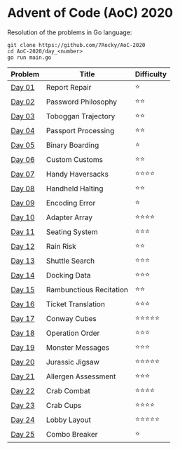 # Advent of Code (AoC) 2020

Resolution of the problems in Go language:

```
git clone https://github.com/7Rocky/AoC-2020
cd AoC-2020/day_<number>
go run main.go
```

| Problem          | Title                   | Difficulty                     |
| ---------------- | ----------------------- | ------------------------------ |
| [Day 01](day_01) | Report Repair           | :star:                         |
| [Day 02](day_02) | Password Philosophy     | :star::star:                   |
| [Day 03](day_03) | Toboggan Trajectory     | :star::star:                   |
| [Day 04](day_04) | Passport Processing     | :star::star:                   |
| [Day 05](day_05) | Binary Boarding         | :star:                         |
| [Day 06](day_06) | Custom Customs          | :star::star:                   |
| [Day 07](day_07) | Handy Haversacks        | :star::star::star::star:       |
| [Day 08](day_08) | Handheld Halting        | :star::star:                   |
| [Day 09](day_09) | Encoding Error          | :star:                         |
| [Day 10](day_10) | Adapter Array           | :star::star::star::star:       |
| [Day 11](day_11) | Seating System          | :star::star::star:             |
| [Day 12](day_12) | Rain Risk               | :star::star:                   |
| [Day 13](day_13) | Shuttle Search          | :star::star::star:             |
| [Day 14](day_14) | Docking Data            | :star::star::star:             |
| [Day 15](day_15) | Rambunctious Recitation | :star::star:                   |
| [Day 16](day_16) | Ticket Translation      | :star::star::star:             |
| [Day 17](day_17) | Conway Cubes            | :star::star::star::star::star: |
| [Day 18](day_18) | Operation Order         | :star::star::star:             |
| [Day 19](day_19) | Monster Messages        | :star::star::star:             |
| [Day 20](day_20) | Jurassic Jigsaw         | :star::star::star::star::star: |
| [Day 21](day_21) | Allergen Assessment     | :star::star::star:             |
| [Day 22](day_22) | Crab Combat             | :star::star::star::star:       |
| [Day 23](day_23) | Crab Cups               | :star::star::star::star:       |
| [Day 24](day_24) | Lobby Layout            | :star::star::star::star::star: |
| [Day 25](day_25) | Combo Breaker           | :star:                         |
